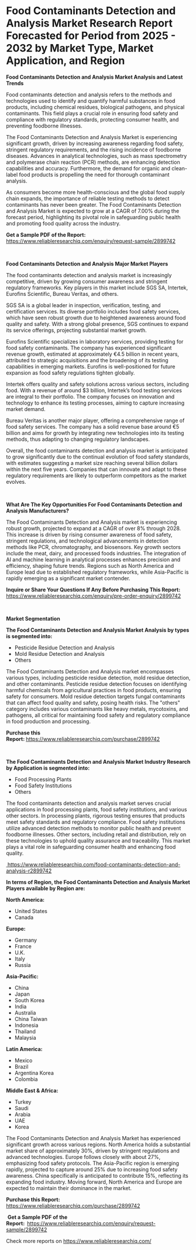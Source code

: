 <p><h1>Food Contaminants Detection and Analysis Market Research Report Forecasted for Period from 2025 -  2032 by Market Type, Market Application, and Region</h1></p><p><strong>Food Contaminants Detection and Analysis Market Analysis and Latest Trends</strong></p>
<p><p>Food contaminants detection and analysis refers to the methods and technologies used to identify and quantify harmful substances in food products, including chemical residues, biological pathogens, and physical contaminants. This field plays a crucial role in ensuring food safety and compliance with regulatory standards, protecting consumer health, and preventing foodborne illnesses.</p><p>The Food Contaminants Detection and Analysis Market is experiencing significant growth, driven by increasing awareness regarding food safety, stringent regulatory requirements, and the rising incidence of foodborne diseases. Advances in analytical technologies, such as mass spectrometry and polymerase chain reaction (PCR) methods, are enhancing detection capabilities and accuracy. Furthermore, the demand for organic and clean-label food products is propelling the need for thorough contaminant analysis. </p><p>As consumers become more health-conscious and the global food supply chain expands, the importance of reliable testing methods to detect contaminants has never been greater. The Food Contaminants Detection and Analysis Market is expected to grow at a CAGR of 7.00% during the forecast period, highlighting its pivotal role in safeguarding public health and promoting food quality across the industry.</p></p>
<p><strong>Get a Sample PDF of the Report:&nbsp;</strong> <a href="https://www.reliableresearchiq.com/enquiry/request-sample/2899742?utm_campaign=3106&utm_medium=2&utm_source=Github&utm_content=ia&utm_term=16032025&utm_id=food-contaminants-detection-and-analysis">https://www.reliableresearchiq.com/enquiry/request-sample/2899742</a></p>
<p>&nbsp;</p>
<p><strong>Food Contaminants Detection and Analysis Major Market Players</strong></p>
<p><p>The food contaminants detection and analysis market is increasingly competitive, driven by growing consumer awareness and stringent regulatory frameworks. Key players in this market include SGS SA, Intertek, Eurofins Scientific, Bureau Veritas, and others. </p><p>SGS SA is a global leader in inspection, verification, testing, and certification services. Its diverse portfolio includes food safety services, which have seen robust growth due to heightened awareness around food quality and safety. With a strong global presence, SGS continues to expand its service offerings, projecting substantial market growth.</p><p>Eurofins Scientific specializes in laboratory services, providing testing for food safety contaminants. The company has experienced significant revenue growth, estimated at approximately €4.5 billion in recent years, attributed to strategic acquisitions and the broadening of its testing capabilities in emerging markets. Eurofins is well-positioned for future expansion as food safety regulations tighten globally.</p><p>Intertek offers quality and safety solutions across various sectors, including food. With a revenue of around $3 billion, Intertek’s food testing services are integral to their portfolio. The company focuses on innovation and technology to enhance its testing processes, aiming to capture increasing market demand.</p><p>Bureau Veritas is another major player, offering a comprehensive range of food safety services. The company has a solid revenue base around €5 billion and aims for growth by integrating new technologies into its testing methods, thus adapting to changing regulatory landscapes.</p><p>Overall, the food contaminants detection and analysis market is anticipated to grow significantly due to the continual evolution of food safety standards, with estimates suggesting a market size reaching several billion dollars within the next five years. Companies that can innovate and adapt to these regulatory requirements are likely to outperform competitors as the market evolves.</p></p>
<p>&nbsp;</p>
<p><strong>What Are The Key Opportunities For Food Contaminants Detection and Analysis Manufacturers?</strong></p>
<p><p>The Food Contaminants Detection and Analysis market is experiencing robust growth, projected to expand at a CAGR of over 8% through 2028. This increase is driven by rising consumer awareness of food safety, stringent regulations, and technological advancements in detection methods like PCR, chromatography, and biosensors. Key growth sectors include the meat, dairy, and processed foods industries. The integration of AI and machine learning in analytical processes enhances precision and efficiency, shaping future trends. Regions such as North America and Europe lead due to established regulatory frameworks, while Asia-Pacific is rapidly emerging as a significant market contender.</p></p>
<p><strong>Inquire or Share Your Questions If Any Before Purchasing This Report:</strong> <a href="https://www.reliableresearchiq.com/enquiry/pre-order-enquiry/2899742?utm_campaign=3106&utm_medium=2&utm_source=Github&utm_content=ia&utm_term=16032025&utm_id=food-contaminants-detection-and-analysis">https://www.reliableresearchiq.com/enquiry/pre-order-enquiry/2899742</a></p>
<p>&nbsp;</p>
<p><strong>Market Segmentation</strong></p>
<p><strong>The Food Contaminants Detection and Analysis Market Analysis by types is segmented into:</strong></p>
<p><ul><li>Pesticide Residue Detection and Analysis</li><li>Mold Residue Detection and Analysis</li><li>Others</li></ul></p>
<p><p>The Food Contaminants Detection and Analysis market encompasses various types, including pesticide residue detection, mold residue detection, and other contaminants. Pesticide residue detection focuses on identifying harmful chemicals from agricultural practices in food products, ensuring safety for consumers. Mold residue detection targets fungal contaminants that can affect food quality and safety, posing health risks. The "others" category includes various contaminants like heavy metals, mycotoxins, and pathogens, all critical for maintaining food safety and regulatory compliance in food production and processing.</p></p>
<p><strong>Purchase this Report:&nbsp;</strong><a href="https://www.reliableresearchiq.com/purchase/2899742?utm_campaign=3106&utm_medium=2&utm_source=Github&utm_content=ia&utm_term=16032025&utm_id=food-contaminants-detection-and-analysis">https://www.reliableresearchiq.com/purchase/2899742</a></p>
<p>&nbsp;</p>
<p><strong>The Food Contaminants Detection and Analysis Market Industry Research by Application is segmented into:</strong></p>
<p><ul><li>Food Processing Plants</li><li>Food Safety Institutions</li><li>Others</li></ul></p>
<p><p>The food contaminants detection and analysis market serves crucial applications in food processing plants, food safety institutions, and various other sectors. In processing plants, rigorous testing ensures that products meet safety standards and regulatory compliance. Food safety institutions utilize advanced detection methods to monitor public health and prevent foodborne illnesses. Other sectors, including retail and distribution, rely on these technologies to uphold quality assurance and traceability. This market plays a vital role in safeguarding consumer health and enhancing food quality.</p></p>
<p><a href="https://www.reliableresearchiq.com/food-contaminants-detection-and-analysis-r2899742?utm_campaign=3106&utm_medium=2&utm_source=Github&utm_content=ia&utm_term=16032025&utm_id=food-contaminants-detection-and-analysis">&nbsp;https://www.reliableresearchiq.com/food-contaminants-detection-and-analysis-r2899742</a></p>
<p><strong>In terms of Region, the Food Contaminants Detection and Analysis Market Players available by Region are:</strong></p>
<p>
    <p> <strong> North America: </strong>
        <ul>
            <li>United States</li>
            <li>Canada</li>
        </ul>
        </p> 
    <p> <strong> Europe: </strong>
        <ul>
            <li>Germany</li>
            <li>France</li>
            <li>U.K.</li>
            <li>Italy</li>
            <li>Russia</li>
        </ul>
        </p> 
    <p> <strong> Asia-Pacific: </strong>
        <ul>
            <li>China</li>
            <li>Japan</li>
            <li>South Korea</li>
            <li>India</li>
            <li>Australia</li>
            <li>China Taiwan</li>
            <li>Indonesia</li>
            <li>Thailand</li>
            <li>Malaysia</li>
        </ul>
        </p> 
    <p> <strong> Latin America: </strong>
        <ul>
            <li>Mexico</li>
            <li>Brazil</li>
            <li>Argentina Korea</li>
            <li>Colombia</li>
        </ul>
        </p> 
    <p> <strong> Middle East & Africa: </strong>
        <ul>
            <li>Turkey</li>
            <li>Saudi</li>
            <li>Arabia</li>
            <li>UAE</li>
            <li>Korea</li>
        </ul>
    </p>
    </p>
<p><p>The Food Contaminants Detection and Analysis Market has experienced significant growth across various regions. North America holds a substantial market share of approximately 30%, driven by stringent regulations and advanced technologies. Europe follows closely with about 27%, emphasizing food safety protocols. The Asia-Pacific region is emerging rapidly, projected to capture around 25% due to increasing food safety awareness. China specifically is anticipated to contribute 15%, reflecting its expanding food industry. Moving forward, North America and Europe are expected to maintain their dominance in the market.</p></p>
<p><strong>Purchase this Report: </strong><a href="https://www.reliableresearchiq.com/purchase/2899742?utm_campaign=3106&utm_medium=2&utm_source=Github&utm_content=ia&utm_term=16032025&utm_id=food-contaminants-detection-and-analysis">https://www.reliableresearchiq.com/purchase/2899742</a></p>
<p>&nbsp;<strong>Get a Sample PDF of the Report:&nbsp;&nbsp;</strong><a href="https://www.reliableresearchiq.com/enquiry/request-sample/2899742?utm_campaign=3106&utm_medium=2&utm_source=Github&utm_content=ia&utm_term=16032025&utm_id=food-contaminants-detection-and-analysis">https://www.reliableresearchiq.com/enquiry/request-sample/2899742</a></p>
<p><strong></strong></p>
<p>Check more reports on <a href="https://www.reliableresearchiq.com/?utm_campaign=3106&utm_medium=2&utm_source=Github&utm_content=ia&utm_term=16032025&utm_id=food-contaminants-detection-and-analysis">https://www.reliableresearchiq.com/</a></p>